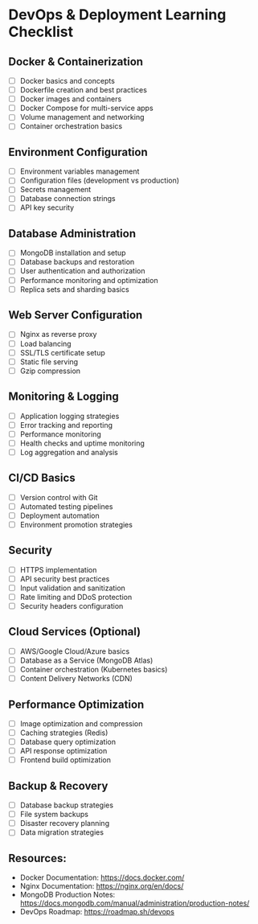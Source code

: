# DevOps & Deployment Learning Checklist

## Docker & Containerization
- [ ] Docker basics and concepts
- [ ] Dockerfile creation and best practices
- [ ] Docker images and containers
- [ ] Docker Compose for multi-service apps
- [ ] Volume management and networking
- [ ] Container orchestration basics

## Environment Configuration
- [ ] Environment variables management
- [ ] Configuration files (development vs production)
- [ ] Secrets management
- [ ] Database connection strings
- [ ] API key security

## Database Administration
- [ ] MongoDB installation and setup
- [ ] Database backups and restoration
- [ ] User authentication and authorization
- [ ] Performance monitoring and optimization
- [ ] Replica sets and sharding basics

## Web Server Configuration
- [ ] Nginx as reverse proxy
- [ ] Load balancing
- [ ] SSL/TLS certificate setup
- [ ] Static file serving
- [ ] Gzip compression

## Monitoring & Logging
- [ ] Application logging strategies
- [ ] Error tracking and reporting
- [ ] Performance monitoring
- [ ] Health checks and uptime monitoring
- [ ] Log aggregation and analysis

## CI/CD Basics
- [ ] Version control with Git
- [ ] Automated testing pipelines
- [ ] Deployment automation
- [ ] Environment promotion strategies

## Security
- [ ] HTTPS implementation
- [ ] API security best practices
- [ ] Input validation and sanitization
- [ ] Rate limiting and DDoS protection
- [ ] Security headers configuration

## Cloud Services (Optional)
- [ ] AWS/Google Cloud/Azure basics
- [ ] Database as a Service (MongoDB Atlas)
- [ ] Container orchestration (Kubernetes basics)
- [ ] Content Delivery Networks (CDN)

## Performance Optimization
- [ ] Image optimization and compression
- [ ] Caching strategies (Redis)
- [ ] Database query optimization
- [ ] API response optimization
- [ ] Frontend build optimization

## Backup & Recovery
- [ ] Database backup strategies
- [ ] File system backups
- [ ] Disaster recovery planning
- [ ] Data migration strategies

## Resources:
- Docker Documentation: https://docs.docker.com/
- Nginx Documentation: https://nginx.org/en/docs/
- MongoDB Production Notes: https://docs.mongodb.com/manual/administration/production-notes/
- DevOps Roadmap: https://roadmap.sh/devops
